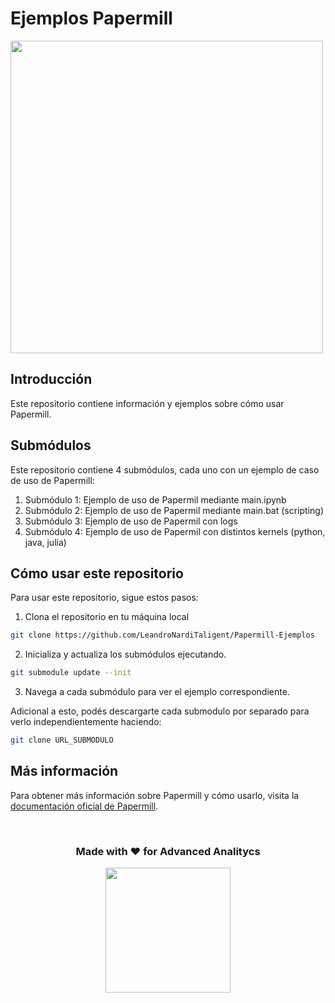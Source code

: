 # Ejemplos Papermill

<img src="https://th.bing.com/th/id/R.6920b7a1d49c34ccb3ed8e8c66fa89d5?rik=IsdEqlRjKLbOVQ&pid=ImgRaw&r=0" width="500">


## Introducción

Este repositorio contiene información y ejemplos sobre cómo usar Papermill.

## Submódulos

Este repositorio contiene 4 submódulos, cada uno con un ejemplo de caso de uso de Papermill:

1. Submódulo 1: Ejemplo de uso de Papermil mediante main.ipynb
2. Submódulo 2: Ejemplo de uso de Papermil mediante main.bat (scripting)
3. Submódulo 3: Ejemplo de uso de Papermil con logs
4. Submódulo 4: Ejemplo de uso de Papermil con distintos kernels (python, java, julia)

## Cómo usar este repositorio

Para usar este repositorio, sigue estos pasos:

1. Clona el repositorio en tu máquina local
```bash
git clone https://github.com/LeandroNardiTaligent/Papermill-Ejemplos
```
2. Inicializa y actualiza los submódulos ejecutando.
```bash
git submodule update --init
```
3. Navega a cada submódulo para ver el ejemplo correspondiente.

Adicional a esto, podés descargarte cada submodulo por separado para verlo independientemente haciendo:
```bash
git clone URL_SUBMODULO
```

## Más información

Para obtener más información sobre Papermill y cómo usarlo, visita la [documentación oficial de Papermill](https://papermill.readthedocs.io/en/latest/).

<br>

### <p align="center"> Made with &#x2764; for Advanced Analitycs</p>

<p align="center"><a href="https://www.taligent.com.ar/es/"><img src="https://www.taligent.com.ar/wp-content/uploads/2022/09/logo-e1664303535353-300x66.png" width='200'></a></p>
